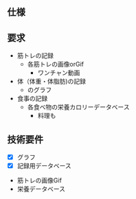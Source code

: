 ## 仕様

## 要求
- 筋トレの記録
  - 各筋トレの画像orGif
    - ワンチャン動画
- 体（体重・体脂肪)の記録
  - のグラフ
- 食事の記録
  - 各食べ物の栄養カロリーデータベース
    - 料理も

## 技術要件

- [x] グラフ
- [x] 記録用データベース
- 筋トレの画像Gif
- 栄養データベース


